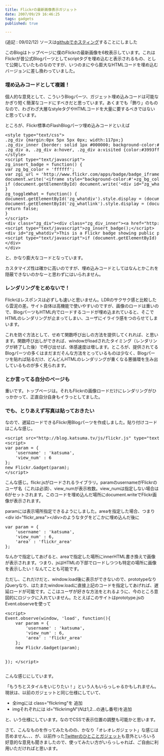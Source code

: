 ```yaml
---
title: Flickrの最新画像表示ガジェット
date: 2007/09/29 16:46:25
tags: gadgets
published: true

---
```


<p>(追記 : 09/02/12) ソースは<a href="http://github.com/katsuma/flickr-gadget/tree/master">githubでホスティング</a>することにしました</p>

<p>このBlogはトップページに僕のFlickrの最新画像を6枚表示しています。これはFlickrが昔公式Blogパーツとしてscriptタグを埋め込むと表示されるもの、として公開していたものなのですが、いつのまにやら膨大なHTMLコードを埋め込むバージョンに差し換わっていました。</p>

<h3>埋め込みコードとして複雑！</h3>
<p>個人的な意見として、こういうBlogパーツ、ガジェット埋め込みコードは可能なかぎり短く簡潔なコードにすべきだと思っています。あくまでも「飾り」のものなので、わざわざ大層なstyleタグやHTMLコードを大量に要するべきではないと思っています。</p>

<p>ところが、Flickr標準のFlashBlogパーツ埋め込みコードといえば</p>

<p><pre>
&lt;style type="text/css"&gt;
.zg_div {margin:0px 5px 5px 0px; width:117px;}
.zg_div_inner {border: solid 1px #000000; background-color:#ffffff;  color:#666666; text-align:center; font-family:arial, helvetica; font-size:11px;}
.zg_div a, .zg_div a:hover, .zg_div a:visited {color:#3993ff; background:inherit !important; text-decoration:none !important;}
&lt;/style&gt;
&lt;script type="text/javascript"&gt;
zg_insert_badge = function() {
var zg_bg_color = 'ffffff';
var zgi_url = 'http://www.flickr.com/apps/badge/badge_iframe.gne?zg_bg_color='+zg_bg_color+'&zg_person_id=44124397399%40N01';
document.write('&lt;iframe style="background-color:#'+zg_bg_color+'; border-color:#'+zg_bg_color+'; border:none;" width="113" height="151" frameborder="0" scrolling="no" src="'+zgi_url+'" title="Flickr Badge"&gt;&lt;\/iframe&gt;');
if (document.getElementById) document.write('&lt;div id="zg_whatlink"&gt;&lt;a href="http://www.flickr.com/badge.gne"	style="color:#3993ff;" onclick="zg_toggleWhat(); return false;"&gt;What is this?&lt;\/a&gt;&lt;\/div&gt;');
}
zg_toggleWhat = function() {
document.getElementById('zg_whatdiv').style.display = (document.getElementById('zg_whatdiv').style.display != 'none') ? 'none' : 'block';
document.getElementById('zg_whatlink').style.display = (document.getElementById('zg_whatdiv').style.display != 'none') ? 'none' : 'block';
return false;
}
&lt;/script&gt;
&lt;div class="zg_div"&gt;&lt;div class="zg_div_inner"&gt;&lt;a href="http://www.flickr.com"&gt;www.&lt;strong style="color:#3993ff"&gt;flick&lt;span style="color:#ff1c92"&gt;r&lt;/span&gt;&lt;/strong&gt;.com&lt;/a&gt;&lt;br&gt;
&lt;script type="text/javascript"&gt;zg_insert_badge();&lt;/script&gt;
&lt;div id="zg_whatdiv"&gt;This is a Flickr badge showing public photos from &lt;a href="http://www.flickr.com/photos/44124397399@N01"&gt;katsuma&lt;/a&gt;. Make your own badge &lt;a href="http://www.flickr.com/badge.gne"&gt;here&lt;/a&gt;.&lt;/div&gt;
&lt;script type="text/javascript"&gt;if (document.getElementById) document.getElementById('zg_whatdiv').style.display = 'none';&lt;/script&gt;
&lt;/div&gt;
&lt;/div&gt;
</pre></p>

<p>と、かなり膨大なコードとなっています。</p>

<p>カスタマイズ性は確かに高いのですが、埋め込みコードとしてはなんとかこれを隠蔽できないのかなーと思わずにはいられません。<p>

<h3>レンダリングをとめないで！</h3>
<p>Flickrはレスポンスは必ずしも速いと思いません。LDRのサクサク感と比較したら雲泥の差。サイト自体は高機能で使いやすいのですが、画像のロードは重いので、BlogパーツもHTML内でロードするコードが埋め込まれていると、そこでHTMLのレンダリングが止まってしまい、ユーザにイライラ感をつのらせてしまいます。</p>

<p>これを防ぐ方法として、せめて関数呼び出しの方法を提供してくれれば、と思います。関数呼び出しができれば、windowがloadされたタイミング（レンダリングが終了した後）で呼び出せば、体感速度は増します。ところが、提供されてるBlogパーツの多くはまだまだそんな方法をとっているものは少なく、Blogパーツを貼れば貼るだけ、どんどんHTMLのレンダリングが重くなる悪循環を生み出しているものが多く見られます。</p>

<h3>とか言ってる自分のページも</h3>
<p>重いです。トップページは。それもFlickrの画像ロードだけにレンダリングがひっかかって、正直自分自身もイラっとしてました。</p>

<h3>でも、とりあえず写真は貼っておきたい</h3>
<p>なので、遅延ロードできるFlickr用Blogパーツを作成しました。貼り付けコードはこんな感じ。</p>

<p>
<pre>
&lt;script src="http://blog.katsuma.tv/js/flickr.js" type="text/javascript"&gt;&lt;/script&gt;
&lt;script&gt;
var param = {
	'username' : 'katsuma',
	'view_num' : 6
};
new Flickr.Gadget(param);
&lt;/script&gt;
</pre>
</p>

<p>こんな感じ。flickr.jsがロードされるライブラリ。paramのusernameがFlickrのユーザ名（これは必須）、view_numが表示枚数。view_numは指定しない場合は6がセットされます。このコードを埋め込んだ場所にdocument.writeでFlickr画像が表示されます。</p>

<p>paramには表示場所指定できるようにしました。areaを指定した場合、つまり&lt;div id="flickr_area"&gt;&lt;/div&gt;のようなタグをどこかに埋め込んだ後に</p>

<p>
<pre>
var param = {
	'username' : 'katsuma',
	'view_num' : 6,
	'area' : 'flickr_area'
};
</pre>
</p>

<p>なんかで指定してあげると、areaで指定した場所にinnerHTML書き換えで画像が表示されます。つまり、jsはHTMLの下部でロードしつつも特定の場所に画像を表示したい！なんてことも可能です。</p>

<p>ただし、これだけだと、window.load後に表示ができないので、prototypeなりjQueryなり、はたまたwindow.loadに直接上記のコードを指定してあげれば、遅延ロードが可能です。ここはユーザが好きな方法をとれるように、今のところ意図的にロジックに入れていません。たとえばこのサイトはprototype.jsのEvent.observeを使って</p>

<p>
<pre>
&lt;script&gt;
Event.observe(window, 'load', function(){
	var param = {
		'username' : 'katsuma',
		'view_num' : 6,
		'area' : 'flickr_area'
	};
	new Flickr.Gadget(param);

});
&lt;/script&gt;
</pre></p>

<p>こんな感じにしています。</p>

<p>「もうちとスタイルをいじりたい！」という人もいらっしゃるかもしれません。現状は、以前のガジェットと同じ仕様にしていて、</p>

<p>
<ul>
<li>全imgには class="flickrimg"を 追加</li>
<li>imgそれぞれには id="flickrimg<i>N</i>"(<i>N</i>は1,2...の通し番号)を追加</li>
</ul>
</p>

<p>と、いう仕様にしています。なのでCSSで表示位置の調整も可能かと思います。</p>

<p>さて、こんなものを作ってみたものの、かなり「オレオレガジェット」な感じは否めません、、、が、以前作った<a href="http://blog.katsuma.tv/2007/04/twitter_gadget_1.html">Twitterのひとことガジェット</a>も意外といろいろ好意的な意見も聞きましたので、使ってみたい方がいらっしゃれば、ご自由に利用いただければと思います。</p>
